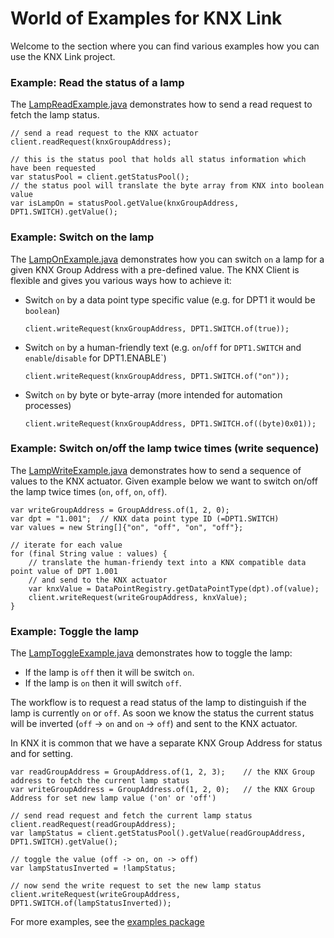 # World of Examples for KNX Link

Welcome to the section where you can find various examples how you can use the KNX Link project.


### Example: Read the status of a lamp

The [LampReadExample.java](src/main/java/li/pitschmann/knx/examples/lamp_read/LampReadExample.java)
demonstrates how to send a read request to fetch the lamp status.

```
// send a read request to the KNX actuator
client.readRequest(knxGroupAddress);         

// this is the status pool that holds all status information which have been requested
var statusPool = client.getStatusPool();     
// the status pool will translate the byte array from KNX into boolean value
var isLampOn = statusPool.getValue(knxGroupAddress, DPT1.SWITCH).getValue();  
```

### Example: Switch on the lamp

The [LampOnExample.java](src/main/java/li/pitschmann/knx/examples/lamp_on/LampOnExample.java)
demonstrates how you can switch `on` a lamp for a given KNX Group Address with a pre-defined value. The KNX 
Client is flexible and gives you various ways how to achieve it:

* Switch `on` by a data point type specific value (e.g. for DPT1 it would be `boolean`)
    ```
    client.writeRequest(knxGroupAddress, DPT1.SWITCH.of(true));         
    ```
* Switch `on` by a human-friendly text (e.g. `on`/`off` for `DPT1.SWITCH` and `enable`/`disable` for DPT1.ENABLE`) 
    ```
    client.writeRequest(knxGroupAddress, DPT1.SWITCH.of("on"));
    ```
* Switch `on` by byte or byte-array (more intended for automation processes)
    ```
    client.writeRequest(knxGroupAddress, DPT1.SWITCH.of((byte)0x01));   
    ```

### Example: Switch on/off the lamp twice times (write sequence)

The [LampWriteExample.java](src/main/java/li/pitschmann/knx/examples/lamp_write/LampWriteExample.java)
demonstrates how to send a sequence of values to the KNX actuator. Given example below we want to switch on/off the 
lamp twice times (`on`, `off`, `on`, `off`).

```
var writeGroupAddress = GroupAddress.of(1, 2, 0);
var dpt = "1.001";  // KNX data point type ID (=DPT1.SWITCH)
var values = new String[]{"on", "off", "on", "off"};

// iterate for each value
for (final String value : values) {
    // translate the human-friendy text into a KNX compatible data point value of DPT 1.001
    // and send to the KNX actuator
    var knxValue = DataPointRegistry.getDataPointType(dpt).of(value);
    client.writeRequest(writeGroupAddress, knxValue);
}
```

### Example: Toggle the lamp

The [LampToggleExample.java](src/main/java/li/pitschmann/knx/examples/lamp_toggle/LampToggleExample.java)
demonstrates how to toggle the lamp:
* If the lamp is `off` then it will be switch `on`. 
* If the lamp is `on` then it will switch `off`.

The workflow is to request a read status of the lamp to distinguish if the lamp is currently `on` or `off`. As soon
we know the status the current status will be inverted (`off` -> `on` and `on` -> `off`) and sent to the KNX actuator.

In KNX it is common that we have a separate KNX Group Address for status and for setting.

```
var readGroupAddress = GroupAddress.of(1, 2, 3);    // the KNX Group address to fetch the current lamp status
var writeGroupAddress = GroupAddress.of(1, 2, 0);   // the KNX Group Address for set new lamp value ('on' or 'off')

// send read request and fetch the current lamp status 
client.readRequest(readGroupAddress);
var lampStatus = client.getStatusPool().getValue(readGroupAddress, DPT1.SWITCH).getValue();

// toggle the value (off -> on, on -> off)
var lampStatusInverted = !lampStatus;

// now send the write request to set the new lamp status
client.writeRequest(writeGroupAddress, DPT1.SWITCH.of(lampStatusInverted));
```

For more examples, see the [examples package](src/main/java/li/pitschmann/knx/examples) 
